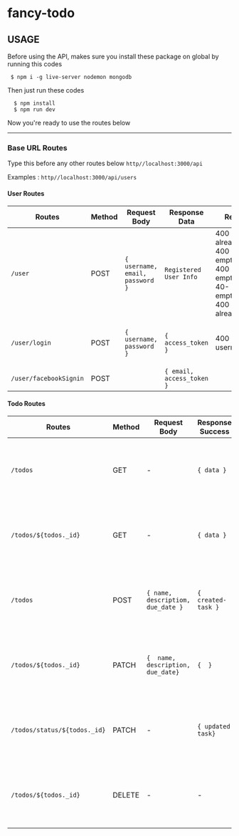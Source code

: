 # fancy-todo

## USAGE

Before using the API, makes sure you install these package on global by running this codes

```
 $ npm i -g live-server nodemon mongodb
```

Then just run these codes 
```
  $ npm install
  $ npm run dev
```

Now you're ready to use the routes below

---------------------------------------------

### Base URL Routes

Type this before any other routes below `http//localhost:3000/api`

Examples : `http//localhost:3000/api/users`

#### User Routes


| Routes| Method | Request Body | Response Data| Response Error | Description |
|----------------------|--------|-----------------------------|-----------------------------------|--|---------------------------------------------------------------|
| `/user`| POST | `{ username, email, password }` | `Registered User Info` | 400 ( Email is already taken!) <br>400 (Email is empty!) <br>400 (Password is empty!) <br> 40- (Username is empty!) <br>400 (Username is already taken!)  |Register with new user info|
| `/user/login` | POST | `{ username, password }`| `{ access_token }`| 400 (Invalid username/password) |Login and get an access token and email |
| `/user/facebookSignin` | POST |  | `{ email, access_token }` | | Sign in with Facebook|


#### Todo Routes


| Routes | Method | Request Body | Response Success | Response Error | Description|
|-----------------------------------|--------|----------------------------------|------------------|---------------------|------------------------------------------------------------------------------|
| `/todos` | GET | -| `{ data }` | 401 (Login first) <br> 500 (Internal Server Error) | Retrieves all tasks from current logged in `{user}` |
| `/todos/${todos._id}` | GET | -| `{ data }` | 401 (Login first) <br> 500 (Internal Server Error) | Retrieve one task by id from parameter |
| `/todos`| POST | `{ name, descriptiom, due_date }` | `{ created-task }`| 401 (Login first)  <br>  500 (Internal Server Error) | Create todo (Authenticated user only) |
| `/todos/${todos._id}` | PATCH| `{  name, description, due_date}`| `{  }`| 401 (Login first)  <br>  500 (Internal Server Error)| Updates `{}` of the selected Todo  |
| `/todos/status/${todos._id}` | PATCH| -| `{ updated task}`| 401 (Login first)  <br>  500 (Internal Server Error)| Update todos status to `true` |
| `/todos/${todos._id}` | DELETE | - | - | 401 (Login first) <br> 500 (Internal Server Error) | Deletes selected Todo |